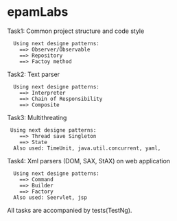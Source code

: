 # epamLabs
  
  
  Task1: Common project structure and code style
      
      Using next designe patterns:
        ==> Observer/Observable
        ==> Repository
        ==> Factoy method
        
  Task2: Text parser
      
      Using next designe patterns:
        ==> Interpreter
        ==> Chain of Responsibility
        ==> Composite
       
  Task3: Multithreating
     
     Using next designe patterns:
        ==> Thread save Singleton
        ==> State
      Also used: TimeUnit, java.util.concurrent, yaml,   
        
  Task4: Xml parsers (DOM, SAX, StAX) on web application
      
      Using next designe patterns:
        ==> Command
        ==> Builder
        ==> Factory  
      Also used: Seervlet, jsp
        
All tasks are accompanied by tests(TestNg).
